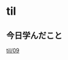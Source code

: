 # til

## 今日学んだこと

[til/09](https://github.com/tokiohamamatsu/til/blob/master/%E6%B4%BB%E5%8B%95%E8%A8%98%E9%8C%B2/2021/07/09.md)
